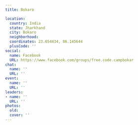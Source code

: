 ```yaml
---
title: Bokaro

location:
  country: India
  state: Jharkhand
  city: Bokaro
  neighborhood: 
  coordinates: 23.654434, 86.145644
  plusCode: ''
social:
  name: Facebook
  URL: https://www.facebook.com/groups/free.code.campbokar
chat:
  name: ''
  URL: ''
event:
  name: ''
  URL: ''
leaders:
- name: ''
  URL: ''
photos:
  old: 
  cover: ''
---
```

